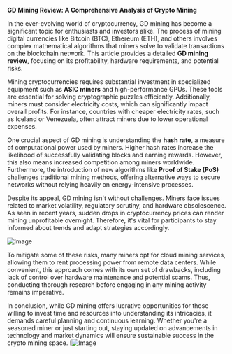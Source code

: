 **GD Mining Review: A Comprehensive Analysis of Crypto Mining**

In the ever-evolving world of cryptocurrency, GD mining has become a significant topic for enthusiasts and investors alike. The process of mining digital currencies like Bitcoin (BTC), Ethereum (ETH), and others involves complex mathematical algorithms that miners solve to validate transactions on the blockchain network. This article provides a detailed **GD mining review**, focusing on its profitability, hardware requirements, and potential risks.

Mining cryptocurrencies requires substantial investment in specialized equipment such as **ASIC miners** and high-performance GPUs. These tools are essential for solving cryptographic puzzles efficiently. Additionally, miners must consider electricity costs, which can significantly impact overall profits. For instance, countries with cheaper electricity rates, such as Iceland or Venezuela, often attract miners due to lower operational expenses.

One crucial aspect of GD mining is understanding the **hash rate**, a measure of computational power used by miners. Higher hash rates increase the likelihood of successfully validating blocks and earning rewards. However, this also means increased competition among miners worldwide. Furthermore, the introduction of new algorithms like **Proof of Stake (PoS)** challenges traditional mining methods, offering alternative ways to secure networks without relying heavily on energy-intensive processes.

Despite its appeal, GD mining isn't without challenges. Miners face issues related to market volatility, regulatory scrutiny, and hardware obsolescence. As seen in recent years, sudden drops in cryptocurrency prices can render mining unprofitable overnight. Therefore, it's vital for participants to stay informed about trends and adapt strategies accordingly.

![Image](https://github.com/user-attachments/assets/3be06921-4469-491d-bd37-5f14c53422b7)

To mitigate some of these risks, many miners opt for cloud mining services, allowing them to rent processing power from remote data centers. While convenient, this approach comes with its own set of drawbacks, including lack of control over hardware maintenance and potential scams. Thus, conducting thorough research before engaging in any mining activity remains imperative.

In conclusion, while GD mining offers lucrative opportunities for those willing to invest time and resources into understanding its intricacies, it demands careful planning and continuous learning. Whether you're a seasoned miner or just starting out, staying updated on advancements in technology and market dynamics will ensure sustainable success in the crypto mining space. !![Image](https://github.com/user-attachments/assets/3be06921-4469-491d-bd37-5f14c53422b7)